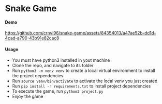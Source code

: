 # Snake Game

#### Demo

https://github.com/crnvl96/snake-game/assets/84354013/a47ae52b-dd1d-4cad-a790-43b91e82cac8

#### Usage
- You must have python3 installed in yout machine
- Clone the repo, and navigate to its folder
- Run `python3 -m venv venv` to create a local virtual environment to install the project dependencies
- Run `source venv/bin/activate` to activate the local venv you just created
- Run `pip install -r requirements.txt` to install project dependencies
- To execute the game, run `python3 project.py`
- Enjoy the game
